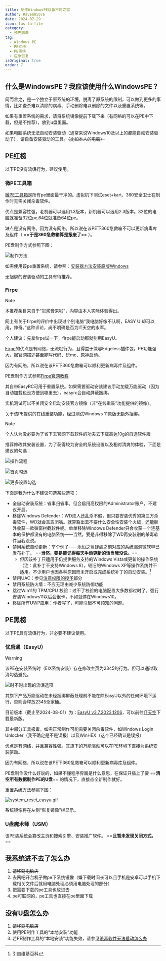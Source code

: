 ```yaml
---
title: 制作WindowsPE以备不时之需
author: Raven95676
date: 2024-07-29
icon: fas fa-file
category:
  - 预先防毒
tag:
  - Windows PE
  - PE红榜
  - PE黑榜
  - 应急恢复
isOriginal: true
order: 7
---
```

## 什么是WindowsPE？我应该使用什么WindowsPE？

简而言之，是一个独立于原系统的环境，脱离了原系统的限制，可以做到更多的事情，比如查杀难以清除的病毒、手动删除难以删除的文件以及重置系统等。

如果有重置系统的需求，请将系统镜像提前下载下来（有网络的可以在PE中下载，但是不推荐），放到u盘里面。

如果电脑系统无法自动安装驱动（通常来说Windows10及以上的都能自动安装驱动了），请自备安装驱动的工具。~~（比如本人的电脑）~~

## PE红榜

以下PE没有流氓行为，建议使用。

### 微PE工具箱

[微PE工具箱](https://www.wepe.com.cn/)是所有pe里面最干净的。虚拟机下测试eset+kart、360安全卫士在制作时无需关闭杀毒软件。

优点是兼容性强，老机器可以选用1.3版本，新机器可以选用2.3版本。32位的电脑就准备32位pe,64位就准备64位pe。

缺点是没有网络。因为没有网络，所以说在该PE下360急救箱不可以更新病毒库及组件（ ==**于是360急救箱算是报废了**== ）。

PE盘制作方式参照下图：

![制作方法](https://s2.loli.net/2024/08/01/1waiUsKARuZEQkh.gif)

如需使用该pe重置系统，请参照：[安装器方法安装原版Windows](https://www.wepe.com.cn/ubook/installtool.html)

无捆绑的安装驱动的工具有待推荐。

### Firpe

> [!note]
> 本推荐条目来自于“岩浆膏来啦”，内容由本人实际体验得出。
>
> 网上有关于firpe的评价中出现过个别电脑“我电脑好像不认啊，EASY U 却可以用，神奇。”这种评论，尚不明确是否为IT天空的水军。
>
> 个人建议：先拿firpe试一下，firpe能启动那就别用EasyU。

[Firpe](https://www.firpe.cn/?sid=U3FOqN)的优点是有网络，无流氓行为，且得益于兼容Edgeless插件包，PE功能强大，据官网描述甚至能写代码、玩mc、原神启动。

因为有网络，所以说在该PE下360急救箱可以顺利更新病毒库及组件。

PE盘制作方式参照[Firpe官网教程](https://firpe.cn/page-397)

其自带EasyRC可用于重置系统。如果需要驱动安装建议手动加载万能驱动（因为自动加载也没方便到哪里去），easyrc会自动屏蔽捆绑。

实机测试可以不关闭安全启动安装官方镜像（非“在线重装”功能提供的镜像）。

关于该PE提供的在线重装功能，经过测试Windows 11原版无额外捆绑。

> [!note]
> 个人认为没必要为了省下去官网下载软件的功夫去下载高达10g的自选软件版

推荐修改其安装设置，为了获得较为安全的系统设置以及相对清爽的体验，下面是建议的勾选：

![操作流程](https://s2.loli.net/2024/08/01/v9R1UhdkM5O8bnT.gif)

![首页勾选](https://ooo.0x0.ooo/2024/08/01/ORCPBN.png)

![更多设置勾选](https://ooo.0x0.ooo/2024/08/01/ORCpfS.png)

下面是我为什么不建议勾选某些选项：

- 全自动安装系统：省事归省事，但会启用高权限的Administrator账户，不建议开启。
- 移除Windows Defender：WD烦人还乱杀不假，但只要安装优秀的第三方杀毒软件，WD就会乖乖闭嘴。就算豁出去不要什么安全性安装个火绒，还能额外收获一款弹窗拦截软件呢。单单移除Windows Defender只会收获一个连基本的保护都没有的电脑系统——当然，要是非得移除了WD再安装别的杀毒软件当我没说。
- 禁用系统自动更新：举个例子——永恒之蓝肆虐之前对应的系统漏洞微软早已发布补丁。 ==**当然，要是能记得每天手动更新的话当我没说。**==
  - 但因该补丁只适用于仍提供服务支持的Windows Vista或更新的操作系统（注：此补丁不支持Windows 8），较旧的Windows XP等操作系统并不适用。不少用户也因各种原因而未开启或完成系统补丁的自动安装。[^first]
- 禁用UAC：参见[注意权限的授予](https://faq.ravenote.top/prevention/4_online_habits.html)部分
- 禁用系统防火墙：不应无理由减少系统防御功能
- 跳过Win11的 TPM/CPU 校验：过不了校验的电脑配置大多数都过时了，强行安装Windows11以后会很卡，不如就停在Windows10。
- 移除所有UWP应用：作者写了，可能引起不可预知的问题。

## PE黑榜

以下PE具有流氓行为，非必要不建议使用。

### 优启通（EasyU）

> [!warning]
> 该PE在安装系统时（EIX系统安装）存在修改主页为2345的行为。但可以通过取消勾选避免。
>
> ![时不时出现的流氓选项](https://ooo.0x0.ooo/2024/07/29/ORjWBX.png)
>
> 其旗下产品万能驱动在未经捆绑屏蔽处理前不能在除EasyU以外的任何环境下运行，否则会释放2345全家桶。

目前版本（截止至2024-08-01）为：[EasyU v3.7.2023.1206](https://www.itsk.com/thread/431283)，可以前往[IT天空](https://www.itsk.com/thread/431283)下载最新版。

其中部分工具报毒，如需正常制作可能需要关闭杀毒软件，如Windows Login Unlocker（我不确定是不是误报）以及WinHEX（这个已经确认是误报）

优点是有网络，并且兼容性强。其旗下的万能驱动可以在PE环境下直接为系统安装驱动。

因为有网络，所以说在该PE下360急救箱可以顺利更新病毒库及组件。

PE盘制作没什么好说的，如果不懂程序界面是什么意思，在保证只插上了要 ==**清空所有数据制作PE的U盘**== 的情况下，直接点全新制作就好。

重置系统方法参照下图：

![system_reset_easyu.gif](https://s2.loli.net/2024/07/29/NY2bl4FwIDRVHEs.gif)

系统镜像将在左侧“恢复镜像”栏显示。

### U盘魔术师（USM）

该PE装系统会篡改主页和搜索引擎、安装推广软件。 ==**且暂未发现关闭方式。**==

## 我系统进不去了怎么办

1. ~~请移驾电脑店~~
2. 去网吧开台机子做pe下系统镜像（嫌下载时间长可以且手机是安卓可以手机下载相关文件后就用电脑处理必须用电脑处理的部分）
3. 把需要下载的pe工具也放进去
4. pe可联网的，pe工具也直接在pe里面下载

## 没有U盘怎么办

1. ~~请移驾电脑店~~
2. 使用PE制作工具的“本地安装”功能
3. 若PE制作工具的“本地安装”功能失效，请参见[杀毒软件无法启动怎么办](https://faq.ravenote.top/follow-up/2_before_antivirus.html)

[^first]:引自维基百科
